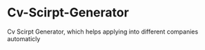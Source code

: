 # Cv-Scirpt-Generator
Cv Scirpt Generator, which helps applying into different companies automaticly 
